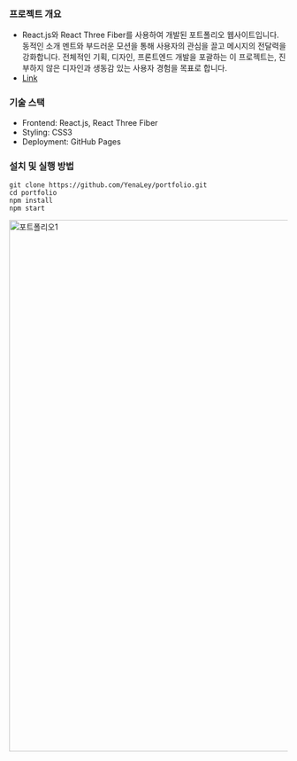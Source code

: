 ### 프로젝트 개요
- React.js와 React Three Fiber를 사용하여 개발된 포트폴리오 웹사이트입니다. 동적인 소개 멘트와 부드러운 모션을 통해 사용자의 관심을 끌고 메시지의 전달력을 강화합니다. 전체적인 기획, 디자인, 프론트엔드 개발을 포괄하는 이 프로젝트는, 진부하지 않은 디자인과 생동감 있는 사용자 경험을 목표로 합니다.
- <a href="https://yena.info/">Link</a>

### 기술 스택
- Frontend: React.js, React Three Fiber
- Styling: CSS3
- Deployment: GitHub Pages

### 설치 및 실행 방법
```
git clone https://github.com/YenaLey/portfolio.git
cd portfolio
npm install
npm start
```

<img width="960" alt="포트폴리오1" src="https://github.com/YenaLey/portfolio/assets/147997324/d30ca751-de0e-460c-830c-3b6624a9ce6d">
